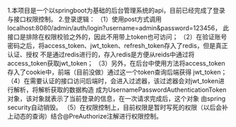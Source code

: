 1.本项目是一个以springboot为基础的后台管理系统的api，目前已经完成了登录与接口权限控制。
2.登录逻辑：
（1）使用post方式调用localhost:8080/admin/auth/login?username=admin&password=123456，
此接口是排除在权限校验之外的，因此不用带上token也可访问；
（2）在验证账号密码之后，将access_token、jwt_token、refresh_token存入了redis，但是真正认证、授权
不是通过redis进行的，存入redis是方便从reids中通过将access_token获取jwt_token；
（3）另外，在后台中使用方法将access_token存入了cookie中，前端（目前没做）通过这一个token查询后端获得
jwt_token；
（4）在需要认证的接口访问后端时，会进入过滤器，该过滤器会对jwt_token进行解析，将解析获取的数据构造
成为UsernamePasswordAuthenticationToken对象，该对象就表示了当前登录的信息，在一次请求完成后，这个对象
由spring security自动销毁。
（5）在权限控制上，目前权限是暂时写死的权限（以后会补上动态的查询）结合@PreAuthorize注解进行权限控制。